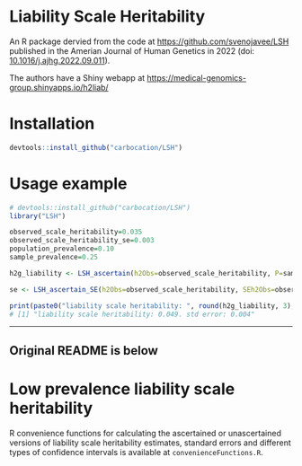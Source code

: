 # Liability Scale Heritability
An R package dervied from the code at https://github.com/svenojavee/LSH
published in the Amerian Journal of Human Genetics in 2022 (doi:
[10.1016/j.ajhg.2022.09.011](https://www.sciencedirect.com/science/article/pii/S0002929722004141)).

The authors have a Shiny webapp at
https://medical-genomics-group.shinyapps.io/h2liab/
# Installation
```R
devtools::install_github("carbocation/LSH")
```

# Usage example
```R
# devtools::install_github("carbocation/LSH")
library("LSH")

observed_scale_heritability=0.035
observed_scale_heritability_se=0.003
population_prevalence=0.10
sample_prevalence=0.25

h2g_liability <- LSH_ascertain(h2Obs=observed_scale_heritability, P=sample_prevalence, K=population_prevalence)

se <- LSH_ascertain_SE(h2Obs=observed_scale_heritability, SEh2Obs=observed_scale_heritability_se, P=sample_prevalence, K=population_prevalence)

print(paste0("liability scale heritability: ", round(h2g_liability, 3),". std error: ", round(se, 3)))
# [1] "liability scale heritability: 0.049. std error: 0.004"
```

---------
Original README is below
---------

# Low prevalence liability scale heritability

R convenience functions for calculating the ascertained or unascertained versions of liability scale heritability estimates, standard errors and different types of confidence intervals is available at `convenienceFunctions.R`.
